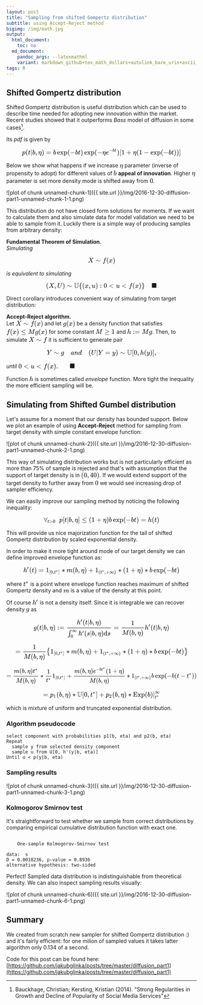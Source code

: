 ```yaml
---
layout: post
title: "Sampling from shifted Gompertz distribution"
subtitle: using Accept-Reject method 
bigimg: /img/math.jpg
output:
  html_document:
    toc: no
  md_document:
    pandoc_args: --latexmathml
    variant: markdown_github+tex_math_dollars+autolink_bare_uris+ascii_identifiers
tags: R
---
```

 

<head><style id="MathJax_SVG_styles">.MathJax_SVG_Display {text-align: center; margin: 1em 0em; position: relative; display: block!important; text-indent: 0; max-width: none; max-height: none; min-width: 0; min-height: 0; width: 100%}
.MathJax_SVG .MJX-monospace {font-family: monospace}
.MathJax_SVG .MJX-sans-serif {font-family: sans-serif}
.MathJax_SVG {display: inline; font-style: normal; font-weight: normal; line-height: normal; font-size: 100%; font-size-adjust: none; text-indent: 0; text-align: left; text-transform: none; letter-spacing: normal; word-spacing: normal; word-wrap: normal; white-space: nowrap; float: none; direction: ltr; max-width: none; max-height: none; min-width: 0; min-height: 0; border: 0; padding: 0; margin: 0}
.MathJax_SVG * {transition: none; -webkit-transition: none; -moz-transition: none; -ms-transition: none; -o-transition: none}
.mjx-svg-href {fill: blue; stroke: blue}
.MathJax_SVG_LineBox {display: table!important}
.MathJax_SVG_LineBox span {display: table-cell!important; width: 10000em!important; min-width: 0; max-width: none; padding: 0; border: 0; margin: 0}
</style></head><svg style="display: none;"><defs id="MathJax_SVG_glyphs"><path stroke-width="1" id="MJMATHI-70" d="M23 287Q24 290 25 295T30 317T40 348T55 381T75 411T101 433T134 442Q209 442 230 378L240 387Q302 442 358 442Q423 442 460 395T497 281Q497 173 421 82T249 -10Q227 -10 210 -4Q199 1 187 11T168 28L161 36Q160 35 139 -51T118 -138Q118 -144 126 -145T163 -148H188Q194 -155 194 -157T191 -175Q188 -187 185 -190T172 -194Q170 -194 161 -194T127 -193T65 -192Q-5 -192 -24 -194H-32Q-39 -187 -39 -183Q-37 -156 -26 -148H-6Q28 -147 33 -136Q36 -130 94 103T155 350Q156 355 156 364Q156 405 131 405Q109 405 94 377T71 316T59 280Q57 278 43 278H29Q23 284 23 287ZM178 102Q200 26 252 26Q282 26 310 49T356 107Q374 141 392 215T411 325V331Q411 405 350 405Q339 405 328 402T306 393T286 380T269 365T254 350T243 336T235 326L232 322Q232 321 229 308T218 264T204 212Q178 106 178 102Z"></path><path stroke-width="1" id="MJMAIN-28" d="M94 250Q94 319 104 381T127 488T164 576T202 643T244 695T277 729T302 750H315H319Q333 750 333 741Q333 738 316 720T275 667T226 581T184 443T167 250T184 58T225 -81T274 -167T316 -220T333 -241Q333 -250 318 -250H315H302L274 -226Q180 -141 137 -14T94 250Z"></path><path stroke-width="1" id="MJMATHI-74" d="M26 385Q19 392 19 395Q19 399 22 411T27 425Q29 430 36 430T87 431H140L159 511Q162 522 166 540T173 566T179 586T187 603T197 615T211 624T229 626Q247 625 254 615T261 596Q261 589 252 549T232 470L222 433Q222 431 272 431H323Q330 424 330 420Q330 398 317 385H210L174 240Q135 80 135 68Q135 26 162 26Q197 26 230 60T283 144Q285 150 288 151T303 153H307Q322 153 322 145Q322 142 319 133Q314 117 301 95T267 48T216 6T155 -11Q125 -11 98 4T59 56Q57 64 57 83V101L92 241Q127 382 128 383Q128 385 77 385H26Z"></path><path stroke-width="1" id="MJMAIN-7C" d="M139 -249H137Q125 -249 119 -235V251L120 737Q130 750 139 750Q152 750 159 735V-235Q151 -249 141 -249H139Z"></path><path stroke-width="1" id="MJMATHI-62" d="M73 647Q73 657 77 670T89 683Q90 683 161 688T234 694Q246 694 246 685T212 542Q204 508 195 472T180 418L176 399Q176 396 182 402Q231 442 283 442Q345 442 383 396T422 280Q422 169 343 79T173 -11Q123 -11 82 27T40 150V159Q40 180 48 217T97 414Q147 611 147 623T109 637Q104 637 101 637H96Q86 637 83 637T76 640T73 647ZM336 325V331Q336 405 275 405Q258 405 240 397T207 376T181 352T163 330L157 322L136 236Q114 150 114 114Q114 66 138 42Q154 26 178 26Q211 26 245 58Q270 81 285 114T318 219Q336 291 336 325Z"></path><path stroke-width="1" id="MJMAIN-2C" d="M78 35T78 60T94 103T137 121Q165 121 187 96T210 8Q210 -27 201 -60T180 -117T154 -158T130 -185T117 -194Q113 -194 104 -185T95 -172Q95 -168 106 -156T131 -126T157 -76T173 -3V9L172 8Q170 7 167 6T161 3T152 1T140 0Q113 0 96 17Z"></path><path stroke-width="1" id="MJMATHI-3B7" d="M21 287Q22 290 23 295T28 317T38 348T53 381T73 411T99 433T132 442Q156 442 175 435T205 417T221 395T229 376L231 369Q231 367 232 367L243 378Q304 442 382 442Q436 442 469 415T503 336V326Q503 302 439 53Q381 -182 377 -189Q364 -216 332 -216Q319 -216 310 -208T299 -186Q299 -177 358 57L420 307Q423 322 423 345Q423 404 379 404H374Q288 404 229 303L222 291L189 157Q156 26 151 16Q138 -11 108 -11Q95 -11 87 -5T76 7T74 17Q74 30 114 189T154 366Q154 405 128 405Q107 405 92 377T68 316T57 280Q55 278 41 278H27Q21 284 21 287Z"></path><path stroke-width="1" id="MJMAIN-29" d="M60 749L64 750Q69 750 74 750H86L114 726Q208 641 251 514T294 250Q294 182 284 119T261 12T224 -76T186 -143T145 -194T113 -227T90 -246Q87 -249 86 -250H74Q66 -250 63 -250T58 -247T55 -238Q56 -237 66 -225Q221 -64 221 250T66 725Q56 737 55 738Q55 746 60 749Z"></path><path stroke-width="1" id="MJMAIN-3D" d="M56 347Q56 360 70 367H707Q722 359 722 347Q722 336 708 328L390 327H72Q56 332 56 347ZM56 153Q56 168 72 173H708Q722 163 722 153Q722 140 707 133H70Q56 140 56 153Z"></path><path stroke-width="1" id="MJMAIN-65" d="M28 218Q28 273 48 318T98 391T163 433T229 448Q282 448 320 430T378 380T406 316T415 245Q415 238 408 231H126V216Q126 68 226 36Q246 30 270 30Q312 30 342 62Q359 79 369 104L379 128Q382 131 395 131H398Q415 131 415 121Q415 117 412 108Q393 53 349 21T250 -11Q155 -11 92 58T28 218ZM333 275Q322 403 238 411H236Q228 411 220 410T195 402T166 381T143 340T127 274V267H333V275Z"></path><path stroke-width="1" id="MJMAIN-78" d="M201 0Q189 3 102 3Q26 3 17 0H11V46H25Q48 47 67 52T96 61T121 78T139 96T160 122T180 150L226 210L168 288Q159 301 149 315T133 336T122 351T113 363T107 370T100 376T94 379T88 381T80 383Q74 383 44 385H16V431H23Q59 429 126 429Q219 429 229 431H237V385Q201 381 201 369Q201 367 211 353T239 315T268 274L272 270L297 304Q329 345 329 358Q329 364 327 369T322 376T317 380T310 384L307 385H302V431H309Q324 428 408 428Q487 428 493 431H499V385H492Q443 385 411 368Q394 360 377 341T312 257L296 236L358 151Q424 61 429 57T446 50Q464 46 499 46H516V0H510H502Q494 1 482 1T457 2T432 2T414 3Q403 3 377 3T327 1L304 0H295V46H298Q309 46 320 51T331 63Q331 65 291 120L250 175Q249 174 219 133T185 88Q181 83 181 74Q181 63 188 55T206 46Q208 46 208 23V0H201Z"></path><path stroke-width="1" id="MJMAIN-70" d="M36 -148H50Q89 -148 97 -134V-126Q97 -119 97 -107T97 -77T98 -38T98 6T98 55T98 106Q98 140 98 177T98 243T98 296T97 335T97 351Q94 370 83 376T38 385H20V408Q20 431 22 431L32 432Q42 433 61 434T98 436Q115 437 135 438T165 441T176 442H179V416L180 390L188 397Q247 441 326 441Q407 441 464 377T522 216Q522 115 457 52T310 -11Q242 -11 190 33L182 40V-45V-101Q182 -128 184 -134T195 -145Q216 -148 244 -148H260V-194H252L228 -193Q205 -192 178 -192T140 -191Q37 -191 28 -194H20V-148H36ZM424 218Q424 292 390 347T305 402Q234 402 182 337V98Q222 26 294 26Q345 26 384 80T424 218Z"></path><path stroke-width="1" id="MJMAIN-2212" d="M84 237T84 250T98 270H679Q694 262 694 250T679 230H98Q84 237 84 250Z"></path><path stroke-width="1" id="MJMATHI-65" d="M39 168Q39 225 58 272T107 350T174 402T244 433T307 442H310Q355 442 388 420T421 355Q421 265 310 237Q261 224 176 223Q139 223 138 221Q138 219 132 186T125 128Q125 81 146 54T209 26T302 45T394 111Q403 121 406 121Q410 121 419 112T429 98T420 82T390 55T344 24T281 -1T205 -11Q126 -11 83 42T39 168ZM373 353Q367 405 305 405Q272 405 244 391T199 357T170 316T154 280T149 261Q149 260 169 260Q282 260 327 284T373 353Z"></path><path stroke-width="1" id="MJMAIN-5B" d="M118 -250V750H255V710H158V-210H255V-250H118Z"></path><path stroke-width="1" id="MJMAIN-31" d="M213 578L200 573Q186 568 160 563T102 556H83V602H102Q149 604 189 617T245 641T273 663Q275 666 285 666Q294 666 302 660V361L303 61Q310 54 315 52T339 48T401 46H427V0H416Q395 3 257 3Q121 3 100 0H88V46H114Q136 46 152 46T177 47T193 50T201 52T207 57T213 61V578Z"></path><path stroke-width="1" id="MJMAIN-2B" d="M56 237T56 250T70 270H369V420L370 570Q380 583 389 583Q402 583 409 568V270H707Q722 262 722 250T707 230H409V-68Q401 -82 391 -82H389H387Q375 -82 369 -68V230H70Q56 237 56 250Z"></path><path stroke-width="1" id="MJMAIN-5D" d="M22 710V750H159V-250H22V-210H119V710H22Z"></path><path stroke-width="1" id="MJMAIN-30" d="M96 585Q152 666 249 666Q297 666 345 640T423 548Q460 465 460 320Q460 165 417 83Q397 41 362 16T301 -15T250 -22Q224 -22 198 -16T137 16T82 83Q39 165 39 320Q39 494 96 585ZM321 597Q291 629 250 629Q208 629 178 597Q153 571 145 525T137 333Q137 175 145 125T181 46Q209 16 250 16Q290 16 318 46Q347 76 354 130T362 333Q362 478 354 524T321 597Z"></path><path stroke-width="1" id="MJMATHI-58" d="M42 0H40Q26 0 26 11Q26 15 29 27Q33 41 36 43T55 46Q141 49 190 98Q200 108 306 224T411 342Q302 620 297 625Q288 636 234 637H206Q200 643 200 645T202 664Q206 677 212 683H226Q260 681 347 681Q380 681 408 681T453 682T473 682Q490 682 490 671Q490 670 488 658Q484 643 481 640T465 637Q434 634 411 620L488 426L541 485Q646 598 646 610Q646 628 622 635Q617 635 609 637Q594 637 594 648Q594 650 596 664Q600 677 606 683H618Q619 683 643 683T697 681T738 680Q828 680 837 683H845Q852 676 852 672Q850 647 840 637H824Q790 636 763 628T722 611T698 593L687 584Q687 585 592 480L505 384Q505 383 536 304T601 142T638 56Q648 47 699 46Q734 46 734 37Q734 35 732 23Q728 7 725 4T711 1Q708 1 678 1T589 2Q528 2 496 2T461 1Q444 1 444 10Q444 11 446 25Q448 35 450 39T455 44T464 46T480 47T506 54Q523 62 523 64Q522 64 476 181L429 299Q241 95 236 84Q232 76 232 72Q232 53 261 47Q262 47 267 47T273 46Q276 46 277 46T280 45T283 42T284 35Q284 26 282 19Q279 6 276 4T261 1Q258 1 243 1T201 2T142 2Q64 2 42 0Z"></path><path stroke-width="1" id="MJMAIN-223C" d="M55 166Q55 241 101 304T222 367Q260 367 296 349T362 304T421 252T484 208T554 189Q616 189 655 236T694 338Q694 350 698 358T708 367Q722 367 722 334Q722 260 677 197T562 134H554Q517 134 481 152T414 196T355 248T292 293T223 311Q179 311 145 286Q109 257 96 218T80 156T69 133Q55 133 55 166Z"></path><path stroke-width="1" id="MJMATHI-66" d="M118 -162Q120 -162 124 -164T135 -167T147 -168Q160 -168 171 -155T187 -126Q197 -99 221 27T267 267T289 382V385H242Q195 385 192 387Q188 390 188 397L195 425Q197 430 203 430T250 431Q298 431 298 432Q298 434 307 482T319 540Q356 705 465 705Q502 703 526 683T550 630Q550 594 529 578T487 561Q443 561 443 603Q443 622 454 636T478 657L487 662Q471 668 457 668Q445 668 434 658T419 630Q412 601 403 552T387 469T380 433Q380 431 435 431Q480 431 487 430T498 424Q499 420 496 407T491 391Q489 386 482 386T428 385H372L349 263Q301 15 282 -47Q255 -132 212 -173Q175 -205 139 -205Q107 -205 81 -186T55 -132Q55 -95 76 -78T118 -61Q162 -61 162 -103Q162 -122 151 -136T127 -157L118 -162Z"></path><path stroke-width="1" id="MJMATHI-78" d="M52 289Q59 331 106 386T222 442Q257 442 286 424T329 379Q371 442 430 442Q467 442 494 420T522 361Q522 332 508 314T481 292T458 288Q439 288 427 299T415 328Q415 374 465 391Q454 404 425 404Q412 404 406 402Q368 386 350 336Q290 115 290 78Q290 50 306 38T341 26Q378 26 414 59T463 140Q466 150 469 151T485 153H489Q504 153 504 145Q504 144 502 134Q486 77 440 33T333 -11Q263 -11 227 52Q186 -10 133 -10H127Q78 -10 57 16T35 71Q35 103 54 123T99 143Q142 143 142 101Q142 81 130 66T107 46T94 41L91 40Q91 39 97 36T113 29T132 26Q168 26 194 71Q203 87 217 139T245 247T261 313Q266 340 266 352Q266 380 251 392T217 404Q177 404 142 372T93 290Q91 281 88 280T72 278H58Q52 284 52 289Z"></path><path stroke-width="1" id="MJMATHI-55" d="M107 637Q73 637 71 641Q70 643 70 649Q70 673 81 682Q83 683 98 683Q139 681 234 681Q268 681 297 681T342 682T362 682Q378 682 378 672Q378 670 376 658Q371 641 366 638H364Q362 638 359 638T352 638T343 637T334 637Q295 636 284 634T266 623Q265 621 238 518T184 302T154 169Q152 155 152 140Q152 86 183 55T269 24Q336 24 403 69T501 205L552 406Q599 598 599 606Q599 633 535 637Q511 637 511 648Q511 650 513 660Q517 676 519 679T529 683Q532 683 561 682T645 680Q696 680 723 681T752 682Q767 682 767 672Q767 650 759 642Q756 637 737 637Q666 633 648 597Q646 592 598 404Q557 235 548 205Q515 105 433 42T263 -22Q171 -22 116 34T60 167V183Q60 201 115 421Q164 622 164 628Q164 635 107 637Z"></path><path stroke-width="1" id="MJAMS-55" d="M16 666Q16 677 28 683H341L348 679Q359 665 348 654Q342 648 315 648Q270 644 266 632Q262 627 262 598T261 399Q261 372 261 325T260 260Q260 149 274 99T339 30Q355 25 393 25Q430 25 457 33T494 49T519 72Q562 115 575 205Q576 219 576 379Q576 538 575 550Q568 597 550 622T506 648Q498 648 493 654T487 667T499 683H697Q709 675 709 667T704 654T690 648Q653 648 633 597Q624 573 622 546T619 377Q617 193 613 174Q596 95 544 41Q477 -19 355 -19H344Q275 -16 226 5T153 57T120 110T106 154Q101 172 99 399Q99 618 95 632Q88 644 53 648Q16 648 16 666ZM228 639L233 648H128Q128 647 133 632Q135 621 135 412Q135 197 137 185Q148 115 181 79Q209 51 235 41Q242 36 258 31T277 25Q276 27 268 38T254 59T241 92T228 145Q226 161 226 399Q226 632 228 639ZM604 621Q606 626 619 648H577L586 634Q587 632 591 625T595 614L597 608L604 621Z"></path><path stroke-width="1" id="MJMAIN-7B" d="M434 -231Q434 -244 428 -250H410Q281 -250 230 -184Q225 -177 222 -172T217 -161T213 -148T211 -133T210 -111T209 -84T209 -47T209 0Q209 21 209 53Q208 142 204 153Q203 154 203 155Q189 191 153 211T82 231Q71 231 68 234T65 250T68 266T82 269Q116 269 152 289T203 345Q208 356 208 377T209 529V579Q209 634 215 656T244 698Q270 724 324 740Q361 748 377 749Q379 749 390 749T408 750H428Q434 744 434 732Q434 719 431 716Q429 713 415 713Q362 710 332 689T296 647Q291 634 291 499V417Q291 370 288 353T271 314Q240 271 184 255L170 250L184 245Q202 239 220 230T262 196T290 137Q291 131 291 1Q291 -134 296 -147Q306 -174 339 -192T415 -213Q429 -213 431 -216Q434 -219 434 -231Z"></path><path stroke-width="1" id="MJMATHI-75" d="M21 287Q21 295 30 318T55 370T99 420T158 442Q204 442 227 417T250 358Q250 340 216 246T182 105Q182 62 196 45T238 27T291 44T328 78L339 95Q341 99 377 247Q407 367 413 387T427 416Q444 431 463 431Q480 431 488 421T496 402L420 84Q419 79 419 68Q419 43 426 35T447 26Q469 29 482 57T512 145Q514 153 532 153Q551 153 551 144Q550 139 549 130T540 98T523 55T498 17T462 -8Q454 -10 438 -10Q372 -10 347 46Q345 45 336 36T318 21T296 6T267 -6T233 -11Q189 -11 155 7Q103 38 103 113Q103 170 138 262T173 379Q173 380 173 381Q173 390 173 393T169 400T158 404H154Q131 404 112 385T82 344T65 302T57 280Q55 278 41 278H27Q21 284 21 287Z"></path><path stroke-width="1" id="MJMAIN-3A" d="M78 370Q78 394 95 412T138 430Q162 430 180 414T199 371Q199 346 182 328T139 310T96 327T78 370ZM78 60Q78 84 95 102T138 120Q162 120 180 104T199 61Q199 36 182 18T139 0T96 17T78 60Z"></path><path stroke-width="1" id="MJMAIN-3C" d="M694 -11T694 -19T688 -33T678 -40Q671 -40 524 29T234 166L90 235Q83 240 83 250Q83 261 91 266Q664 540 678 540Q681 540 687 534T694 519T687 505Q686 504 417 376L151 250L417 124Q686 -4 687 -5Q694 -11 694 -19Z"></path><path stroke-width="1" id="MJMAIN-7D" d="M65 731Q65 745 68 747T88 750Q171 750 216 725T279 670Q288 649 289 635T291 501Q292 362 293 357Q306 312 345 291T417 269Q428 269 431 266T434 250T431 234T417 231Q380 231 345 210T298 157Q293 143 292 121T291 -28V-79Q291 -134 285 -156T256 -198Q202 -250 89 -250Q71 -250 68 -247T65 -230Q65 -224 65 -223T66 -218T69 -214T77 -213Q91 -213 108 -210T146 -200T183 -177T207 -139Q208 -134 209 3L210 139Q223 196 280 230Q315 247 330 250Q305 257 280 270Q225 304 212 352L210 362L209 498Q208 635 207 640Q195 680 154 696T77 713Q68 713 67 716T65 731Z"></path><path stroke-width="1" id="MJAMS-25A0" d="M71 0Q59 4 55 16V346L56 676Q64 686 70 689H709Q719 681 722 674V15Q719 10 709 1L390 0H71Z"></path><path stroke-width="1" id="MJMATHI-67" d="M311 43Q296 30 267 15T206 0Q143 0 105 45T66 160Q66 265 143 353T314 442Q361 442 401 394L404 398Q406 401 409 404T418 412T431 419T447 422Q461 422 470 413T480 394Q480 379 423 152T363 -80Q345 -134 286 -169T151 -205Q10 -205 10 -137Q10 -111 28 -91T74 -71Q89 -71 102 -80T116 -111Q116 -121 114 -130T107 -144T99 -154T92 -162L90 -164H91Q101 -167 151 -167Q189 -167 211 -155Q234 -144 254 -122T282 -75Q288 -56 298 -13Q311 35 311 43ZM384 328L380 339Q377 350 375 354T369 368T359 382T346 393T328 402T306 405Q262 405 221 352Q191 313 171 233T151 117Q151 38 213 38Q269 38 323 108L331 118L384 328Z"></path><path stroke-width="1" id="MJMAIN-2264" d="M674 636Q682 636 688 630T694 615T687 601Q686 600 417 472L151 346L399 228Q687 92 691 87Q694 81 694 76Q694 58 676 56H670L382 192Q92 329 90 331Q83 336 83 348Q84 359 96 365Q104 369 382 500T665 634Q669 636 674 636ZM84 -118Q84 -108 99 -98H678Q694 -104 694 -118Q694 -130 679 -138H98Q84 -131 84 -118Z"></path><path stroke-width="1" id="MJMATHI-4D" d="M289 629Q289 635 232 637Q208 637 201 638T194 648Q194 649 196 659Q197 662 198 666T199 671T201 676T203 679T207 681T212 683T220 683T232 684Q238 684 262 684T307 683Q386 683 398 683T414 678Q415 674 451 396L487 117L510 154Q534 190 574 254T662 394Q837 673 839 675Q840 676 842 678T846 681L852 683H948Q965 683 988 683T1017 684Q1051 684 1051 673Q1051 668 1048 656T1045 643Q1041 637 1008 637Q968 636 957 634T939 623Q936 618 867 340T797 59Q797 55 798 54T805 50T822 48T855 46H886Q892 37 892 35Q892 19 885 5Q880 0 869 0Q864 0 828 1T736 2Q675 2 644 2T609 1Q592 1 592 11Q592 13 594 25Q598 41 602 43T625 46Q652 46 685 49Q699 52 704 61Q706 65 742 207T813 490T848 631L654 322Q458 10 453 5Q451 4 449 3Q444 0 433 0Q418 0 415 7Q413 11 374 317L335 624L267 354Q200 88 200 79Q206 46 272 46H282Q288 41 289 37T286 19Q282 3 278 1Q274 0 267 0Q265 0 255 0T221 1T157 2Q127 2 95 1T58 0Q43 0 39 2T35 11Q35 13 38 25T43 40Q45 46 65 46Q135 46 154 86Q158 92 223 354T289 629Z"></path><path stroke-width="1" id="MJMAIN-2265" d="M83 616Q83 624 89 630T99 636Q107 636 253 568T543 431T687 361Q694 356 694 346T687 331Q685 329 395 192L107 56H101Q83 58 83 76Q83 77 83 79Q82 86 98 95Q117 105 248 167Q326 204 378 228L626 346L360 472Q291 505 200 548Q112 589 98 597T83 616ZM84 -118Q84 -108 99 -98H678Q694 -104 694 -118Q694 -130 679 -138H98Q84 -131 84 -118Z"></path><path stroke-width="1" id="MJMATHI-68" d="M137 683Q138 683 209 688T282 694Q294 694 294 685Q294 674 258 534Q220 386 220 383Q220 381 227 388Q288 442 357 442Q411 442 444 415T478 336Q478 285 440 178T402 50Q403 36 407 31T422 26Q450 26 474 56T513 138Q516 149 519 151T535 153Q555 153 555 145Q555 144 551 130Q535 71 500 33Q466 -10 419 -10H414Q367 -10 346 17T325 74Q325 90 361 192T398 345Q398 404 354 404H349Q266 404 205 306L198 293L164 158Q132 28 127 16Q114 -11 83 -11Q69 -11 59 -2T48 16Q48 30 121 320L195 616Q195 629 188 632T149 637H128Q122 643 122 645T124 664Q129 683 137 683Z"></path><path stroke-width="1" id="MJMATHI-59" d="M66 637Q54 637 49 637T39 638T32 641T30 647T33 664T42 682Q44 683 56 683Q104 680 165 680Q288 680 306 683H316Q322 677 322 674T320 656Q316 643 310 637H298Q242 637 242 624Q242 619 292 477T343 333L346 336Q350 340 358 349T379 373T411 410T454 461Q546 568 561 587T577 618Q577 634 545 637Q528 637 528 647Q528 649 530 661Q533 676 535 679T549 683Q551 683 578 682T657 680Q684 680 713 681T746 682Q763 682 763 673Q763 669 760 657T755 643Q753 637 734 637Q662 632 617 587Q608 578 477 424L348 273L322 169Q295 62 295 57Q295 46 363 46Q379 46 384 45T390 35Q390 33 388 23Q384 6 382 4T366 1Q361 1 324 1T232 2Q170 2 138 2T102 1Q84 1 84 9Q84 14 87 24Q88 27 89 30T90 35T91 39T93 42T96 44T101 45T107 45T116 46T129 46Q168 47 180 50T198 63Q201 68 227 171L252 274L129 623Q128 624 127 625T125 627T122 629T118 631T113 633T105 634T96 635T83 636T66 637Z"></path><path stroke-width="1" id="MJMATHI-61" d="M33 157Q33 258 109 349T280 441Q331 441 370 392Q386 422 416 422Q429 422 439 414T449 394Q449 381 412 234T374 68Q374 43 381 35T402 26Q411 27 422 35Q443 55 463 131Q469 151 473 152Q475 153 483 153H487Q506 153 506 144Q506 138 501 117T481 63T449 13Q436 0 417 -8Q409 -10 393 -10Q359 -10 336 5T306 36L300 51Q299 52 296 50Q294 48 292 46Q233 -10 172 -10Q117 -10 75 30T33 157ZM351 328Q351 334 346 350T323 385T277 405Q242 405 210 374T160 293Q131 214 119 129Q119 126 119 118T118 106Q118 61 136 44T179 26Q217 26 254 59T298 110Q300 114 325 217T351 328Z"></path><path stroke-width="1" id="MJMATHI-6E" d="M21 287Q22 293 24 303T36 341T56 388T89 425T135 442Q171 442 195 424T225 390T231 369Q231 367 232 367L243 378Q304 442 382 442Q436 442 469 415T503 336T465 179T427 52Q427 26 444 26Q450 26 453 27Q482 32 505 65T540 145Q542 153 560 153Q580 153 580 145Q580 144 576 130Q568 101 554 73T508 17T439 -10Q392 -10 371 17T350 73Q350 92 386 193T423 345Q423 404 379 404H374Q288 404 229 303L222 291L189 157Q156 26 151 16Q138 -11 108 -11Q95 -11 87 -5T76 7T74 17Q74 30 112 180T152 343Q153 348 153 366Q153 405 129 405Q91 405 66 305Q60 285 60 284Q58 278 41 278H27Q21 284 21 287Z"></path><path stroke-width="1" id="MJMATHI-64" d="M366 683Q367 683 438 688T511 694Q523 694 523 686Q523 679 450 384T375 83T374 68Q374 26 402 26Q411 27 422 35Q443 55 463 131Q469 151 473 152Q475 153 483 153H487H491Q506 153 506 145Q506 140 503 129Q490 79 473 48T445 8T417 -8Q409 -10 393 -10Q359 -10 336 5T306 36L300 51Q299 52 296 50Q294 48 292 46Q233 -10 172 -10Q117 -10 75 30T33 157Q33 205 53 255T101 341Q148 398 195 420T280 442Q336 442 364 400Q369 394 369 396Q370 400 396 505T424 616Q424 629 417 632T378 637H357Q351 643 351 645T353 664Q358 683 366 683ZM352 326Q329 405 277 405Q242 405 210 374T160 293Q131 214 119 129Q119 126 119 118T118 106Q118 61 136 44T179 26Q233 26 290 98L298 109L352 326Z"></path><path stroke-width="1" id="MJMATHI-79" d="M21 287Q21 301 36 335T84 406T158 442Q199 442 224 419T250 355Q248 336 247 334Q247 331 231 288T198 191T182 105Q182 62 196 45T238 27Q261 27 281 38T312 61T339 94Q339 95 344 114T358 173T377 247Q415 397 419 404Q432 431 462 431Q475 431 483 424T494 412T496 403Q496 390 447 193T391 -23Q363 -106 294 -155T156 -205Q111 -205 77 -183T43 -117Q43 -95 50 -80T69 -58T89 -48T106 -45Q150 -45 150 -87Q150 -107 138 -122T115 -142T102 -147L99 -148Q101 -153 118 -160T152 -167H160Q177 -167 186 -165Q219 -156 247 -127T290 -65T313 -9T321 21L315 17Q309 13 296 6T270 -6Q250 -11 231 -11Q185 -11 150 11T104 82Q103 89 103 113Q103 170 138 262T173 379Q173 380 173 381Q173 390 173 393T169 400T158 404H154Q131 404 112 385T82 344T65 302T57 280Q55 278 41 278H27Q21 284 21 287Z"></path><path stroke-width="1" id="MJMAIN-2E" d="M78 60Q78 84 95 102T138 120Q162 120 180 104T199 61Q199 36 182 18T139 0T96 17T78 60Z"></path><path stroke-width="1" id="MJMAIN-34" d="M462 0Q444 3 333 3Q217 3 199 0H190V46H221Q241 46 248 46T265 48T279 53T286 61Q287 63 287 115V165H28V211L179 442Q332 674 334 675Q336 677 355 677H373L379 671V211H471V165H379V114Q379 73 379 66T385 54Q393 47 442 46H471V0H462ZM293 211V545L74 212L183 211H293Z"></path><path stroke-width="1" id="MJMAIN-2200" d="M0 673Q0 684 7 689T20 694Q32 694 38 680T82 567L126 451H430L473 566Q483 593 494 622T512 668T519 685Q524 694 538 694Q556 692 556 674Q556 670 426 329T293 -15Q288 -22 278 -22T263 -15Q260 -11 131 328T0 673ZM414 410Q414 411 278 411T142 410L278 55L414 410Z"></path><path stroke-width="1" id="MJMAIN-3E" d="M84 520Q84 528 88 533T96 539L99 540Q106 540 253 471T544 334L687 265Q694 260 694 250T687 235Q685 233 395 96L107 -40H101Q83 -38 83 -20Q83 -19 83 -17Q82 -10 98 -1Q117 9 248 71Q326 108 378 132L626 250L378 368Q90 504 86 509Q84 513 84 520Z"></path><path stroke-width="1" id="MJMAIN-2032" d="M79 43Q73 43 52 49T30 61Q30 68 85 293T146 528Q161 560 198 560Q218 560 240 545T262 501Q262 496 260 486Q259 479 173 263T84 45T79 43Z"></path><path stroke-width="1" id="MJMAIN-2217" d="M229 286Q216 420 216 436Q216 454 240 464Q241 464 245 464T251 465Q263 464 273 456T283 436Q283 419 277 356T270 286L328 328Q384 369 389 372T399 375Q412 375 423 365T435 338Q435 325 425 315Q420 312 357 282T289 250L355 219L425 184Q434 175 434 161Q434 146 425 136T401 125Q393 125 383 131T328 171L270 213Q283 79 283 63Q283 53 276 44T250 35Q231 35 224 44T216 63Q216 80 222 143T229 213L171 171Q115 130 110 127Q106 124 100 124Q87 124 76 134T64 161Q64 166 64 169T67 175T72 181T81 188T94 195T113 204T138 215T170 230T210 250L74 315Q65 324 65 338Q65 353 74 363T98 374Q106 374 116 368T171 328L229 286Z"></path><path stroke-width="1" id="MJMATHI-6D" d="M21 287Q22 293 24 303T36 341T56 388T88 425T132 442T175 435T205 417T221 395T229 376L231 369Q231 367 232 367L243 378Q303 442 384 442Q401 442 415 440T441 433T460 423T475 411T485 398T493 385T497 373T500 364T502 357L510 367Q573 442 659 442Q713 442 746 415T780 336Q780 285 742 178T704 50Q705 36 709 31T724 26Q752 26 776 56T815 138Q818 149 821 151T837 153Q857 153 857 145Q857 144 853 130Q845 101 831 73T785 17T716 -10Q669 -10 648 17T627 73Q627 92 663 193T700 345Q700 404 656 404H651Q565 404 506 303L499 291L466 157Q433 26 428 16Q415 -11 385 -11Q372 -11 364 -4T353 8T350 18Q350 29 384 161L420 307Q423 322 423 345Q423 404 379 404H374Q288 404 229 303L222 291L189 157Q156 26 151 16Q138 -11 108 -11Q95 -11 87 -5T76 7T74 17Q74 30 112 181Q151 335 151 342Q154 357 154 369Q154 405 129 405Q107 405 92 377T69 316T57 280Q55 278 41 278H27Q21 284 21 287Z"></path><path stroke-width="1" id="MJMAIN-221E" d="M55 217Q55 305 111 373T254 442Q342 442 419 381Q457 350 493 303L507 284L514 294Q618 442 747 442Q833 442 888 374T944 214Q944 128 889 59T743 -11Q657 -11 580 50Q542 81 506 128L492 147L485 137Q381 -11 252 -11Q166 -11 111 57T55 217ZM907 217Q907 285 869 341T761 397Q740 397 720 392T682 378T648 359T619 335T594 310T574 285T559 263T548 246L543 238L574 198Q605 158 622 138T664 94T714 61T765 51Q827 51 867 100T907 217ZM92 214Q92 145 131 89T239 33Q357 33 456 193L425 233Q364 312 334 337Q285 380 233 380Q171 380 132 331T92 214Z"></path><path stroke-width="1" id="MJSZ1-222B" d="M113 -244Q113 -246 119 -251T139 -263T167 -269Q186 -269 199 -260Q220 -247 232 -218T251 -133T262 -15T276 155T297 367Q300 390 305 438T314 512T325 580T340 647T361 703T390 751T428 784T479 804Q481 804 488 804T501 805Q552 802 581 769T610 695Q610 669 594 657T561 645Q542 645 527 658T512 694Q512 705 516 714T526 729T538 737T548 742L552 743Q552 745 545 751T525 762T498 768Q475 768 460 756T434 716T418 652T407 559T398 444T387 300T369 133Q349 -38 337 -102T303 -207Q256 -306 169 -306Q119 -306 87 -272T55 -196Q55 -170 71 -158T104 -146Q123 -146 138 -159T153 -195Q153 -206 149 -215T139 -230T127 -238T117 -242L113 -244Z"></path><path stroke-width="1" id="MJMATHI-73" d="M131 289Q131 321 147 354T203 415T300 442Q362 442 390 415T419 355Q419 323 402 308T364 292Q351 292 340 300T328 326Q328 342 337 354T354 372T367 378Q368 378 368 379Q368 382 361 388T336 399T297 405Q249 405 227 379T204 326Q204 301 223 291T278 274T330 259Q396 230 396 163Q396 135 385 107T352 51T289 7T195 -10Q118 -10 86 19T53 87Q53 126 74 143T118 160Q133 160 146 151T160 120Q160 94 142 76T111 58Q109 57 108 57T107 55Q108 52 115 47T146 34T201 27Q237 27 263 38T301 66T318 97T323 122Q323 150 302 164T254 181T195 196T148 231Q131 256 131 289Z"></path><path stroke-width="1" id="MJMAIN-64" d="M376 495Q376 511 376 535T377 568Q377 613 367 624T316 637H298V660Q298 683 300 683L310 684Q320 685 339 686T376 688Q393 689 413 690T443 693T454 694H457V390Q457 84 458 81Q461 61 472 55T517 46H535V0Q533 0 459 -5T380 -11H373V44L365 37Q307 -11 235 -11Q158 -11 96 50T34 215Q34 315 97 378T244 442Q319 442 376 393V495ZM373 342Q328 405 260 405Q211 405 173 369Q146 341 139 305T131 211Q131 155 138 120T173 59Q203 26 251 26Q322 26 373 103V342Z"></path><path stroke-width="1" id="MJSZ1-7B" d="M477 -343L471 -349H458Q432 -349 367 -325T273 -263Q258 -245 250 -212L249 -51Q249 -27 249 12Q248 118 244 128Q243 129 243 130Q220 189 121 228Q109 232 107 235T105 250Q105 256 105 257T105 261T107 265T111 268T118 272T128 276T142 283T162 291Q224 324 243 371Q243 372 244 373Q248 384 249 469Q249 475 249 489Q249 528 249 552L250 714Q253 728 256 736T271 761T299 789T347 816T422 843Q440 849 441 849H443Q445 849 447 849T452 850T457 850H471L477 844V830Q477 820 476 817T470 811T459 807T437 801T404 785Q353 760 338 724Q333 710 333 550Q333 526 333 492T334 447Q334 393 327 368T295 318Q257 280 181 255L169 251L184 245Q318 198 332 112Q333 106 333 -49Q333 -209 338 -223Q351 -255 391 -277T469 -309Q477 -311 477 -329V-343Z"></path><path stroke-width="1" id="MJSZ1-7D" d="M110 849L115 850Q120 850 125 850Q151 850 215 826T309 764Q324 747 332 714L333 552Q333 528 333 489Q334 383 338 373Q339 372 339 371Q353 336 391 310T469 271Q477 268 477 251Q477 241 476 237T472 232T456 225T428 214Q357 179 339 130Q339 129 338 128Q334 117 333 32Q333 26 333 12Q333 -27 333 -51L332 -212Q328 -228 323 -240T302 -271T255 -307T175 -338Q139 -349 125 -349T108 -346T105 -329Q105 -314 107 -312T130 -304Q233 -271 248 -209Q249 -203 249 -49V57Q249 106 253 125T273 167Q307 213 398 245L413 251L401 255Q265 300 250 389Q249 395 249 550Q249 710 244 724Q224 774 112 811Q105 813 105 830Q105 845 110 849Z"></path><path stroke-width="1" id="MJMAIN-32" d="M109 429Q82 429 66 447T50 491Q50 562 103 614T235 666Q326 666 387 610T449 465Q449 422 429 383T381 315T301 241Q265 210 201 149L142 93L218 92Q375 92 385 97Q392 99 409 186V189H449V186Q448 183 436 95T421 3V0H50V19V31Q50 38 56 46T86 81Q115 113 136 137Q145 147 170 174T204 211T233 244T261 278T284 308T305 340T320 369T333 401T340 431T343 464Q343 527 309 573T212 619Q179 619 154 602T119 569T109 550Q109 549 114 549Q132 549 151 535T170 489Q170 464 154 447T109 429Z"></path><path stroke-width="1" id="MJMAIN-45" d="M128 619Q121 626 117 628T101 631T58 634H25V680H597V676Q599 670 611 560T625 444V440H585V444Q584 447 582 465Q578 500 570 526T553 571T528 601T498 619T457 629T411 633T353 634Q266 634 251 633T233 622Q233 622 233 621Q232 619 232 497V376H286Q359 378 377 385Q413 401 416 469Q416 471 416 473V493H456V213H416V233Q415 268 408 288T383 317T349 328T297 330Q290 330 286 330H232V196V114Q232 57 237 52Q243 47 289 47H340H391Q428 47 452 50T505 62T552 92T584 146Q594 172 599 200T607 247T612 270V273H652V270Q651 267 632 137T610 3V0H25V46H58Q100 47 109 49T128 61V619Z"></path></defs></svg>

## Shifted Gompertz distribution

Shifted Gompertz distribution is useful distribution which can be used to describe time needed for adopting new innovation within the market. Recent studies showed that it outperforms *Bass* model of diffusion in some cases[^1]. 

Its *pdf* is given by 

<div class="MathJax_SVG_Display" style="text-align: center;"><span style="font-size: 100%; display: inline-block;" class="MathJax_SVG" id="MathJax-Element-1-Frame"><svg xmlns:xlink="http://www.w3.org/1999/xlink" width="55.15ex" height="3.176ex" style="vertical-align: -0.838ex;" viewBox="-38.5 -1006.6 23745.2 1367.4" role="img" focusable="false"><g stroke="currentColor" fill="currentColor" stroke-width="0" transform="matrix(1 0 0 -1 0 0)"><use x="0" y="0" xlink:href="#MJMATHI-70"></use><use x="503" y="0" xlink:href="#MJMAIN-28"></use><use x="893" y="0" xlink:href="#MJMATHI-74"></use><use x="1254" y="0" xlink:href="#MJMAIN-7C"></use><use x="1533" y="0" xlink:href="#MJMATHI-62"></use><use x="1962" y="0" xlink:href="#MJMAIN-2C"></use><use x="2407" y="0" xlink:href="#MJMATHI-3B7"></use><use x="2911" y="0" xlink:href="#MJMAIN-29"></use><use x="3578" y="0" xlink:href="#MJMAIN-3D"></use><use x="4634" y="0" xlink:href="#MJMATHI-62"></use><g transform="translate(5230,0)"><use xlink:href="#MJMAIN-65"></use><use x="444" y="0" xlink:href="#MJMAIN-78"></use><use x="973" y="0" xlink:href="#MJMAIN-70"></use></g><use x="6760" y="0" xlink:href="#MJMAIN-28"></use><use x="7149" y="0" xlink:href="#MJMAIN-2212"></use><use x="7928" y="0" xlink:href="#MJMATHI-62"></use><use x="8357" y="0" xlink:href="#MJMATHI-74"></use><use x="8719" y="0" xlink:href="#MJMAIN-29"></use><g transform="translate(9275,0)"><use xlink:href="#MJMAIN-65"></use><use x="444" y="0" xlink:href="#MJMAIN-78"></use><use x="973" y="0" xlink:href="#MJMAIN-70"></use></g><use x="10805" y="0" xlink:href="#MJMAIN-28"></use><use x="11194" y="0" xlink:href="#MJMAIN-2212"></use><use x="11973" y="0" xlink:href="#MJMATHI-3B7"></use><g transform="translate(12476,0)"><use x="0" y="0" xlink:href="#MJMATHI-65"></use><g transform="translate(466,412)"><use transform="scale(0.707)" x="0" y="0" xlink:href="#MJMAIN-2212"></use><use transform="scale(0.707)" x="778" y="0" xlink:href="#MJMATHI-62"></use><use transform="scale(0.707)" x="1208" y="0" xlink:href="#MJMATHI-74"></use></g></g><use x="14152" y="0" xlink:href="#MJMAIN-29"></use><use x="14542" y="0" xlink:href="#MJMAIN-5B"></use><use x="14820" y="0" xlink:href="#MJMAIN-31"></use><use x="15543" y="0" xlink:href="#MJMAIN-2B"></use><use x="16544" y="0" xlink:href="#MJMATHI-3B7"></use><use x="17047" y="0" xlink:href="#MJMAIN-28"></use><use x="17437" y="0" xlink:href="#MJMAIN-31"></use><use x="18160" y="0" xlink:href="#MJMAIN-2212"></use><g transform="translate(19160,0)"><use xlink:href="#MJMAIN-65"></use><use x="444" y="0" xlink:href="#MJMAIN-78"></use><use x="973" y="0" xlink:href="#MJMAIN-70"></use></g><use x="20690" y="0" xlink:href="#MJMAIN-28"></use><use x="21079" y="0" xlink:href="#MJMAIN-2212"></use><use x="21858" y="0" xlink:href="#MJMATHI-62"></use><use x="22287" y="0" xlink:href="#MJMATHI-74"></use><use x="22649" y="0" xlink:href="#MJMAIN-29"></use><use x="23038" y="0" xlink:href="#MJMAIN-29"></use><use x="23428" y="0" xlink:href="#MJMAIN-5D"></use></g></svg></span></div>

Below we show what happens if we increase <span style="font-size: 100%; display: inline-block;" class="MathJax_SVG" id="MathJax-Element-2-Frame"><svg xmlns:xlink="http://www.w3.org/1999/xlink" width="1.169ex" height="2.176ex" style="vertical-align: -0.838ex;" viewBox="0 -576.1 503.5 936.9" role="img" focusable="false"><g stroke="currentColor" fill="currentColor" stroke-width="0" transform="matrix(1 0 0 -1 0 0)"><use x="0" y="0" xlink:href="#MJMATHI-3B7"></use></g></svg></span> parameter (inverse of propensity to adopt) for different values of <span style="font-size: 100%; display: inline-block;" class="MathJax_SVG" id="MathJax-Element-3-Frame"><svg xmlns:xlink="http://www.w3.org/1999/xlink" width="0.998ex" height="2.176ex" style="vertical-align: -0.338ex;" viewBox="0 -791.3 429.5 936.9" role="img" focusable="false"><g stroke="currentColor" fill="currentColor" stroke-width="0" transform="matrix(1 0 0 -1 0 0)"><use x="0" y="0" xlink:href="#MJMATHI-62"></use></g></svg></span> **appeal of innovation**.
Higher <span style="font-size: 100%; display: inline-block;" class="MathJax_SVG" id="MathJax-Element-4-Frame"><svg xmlns:xlink="http://www.w3.org/1999/xlink" width="1.169ex" height="2.176ex" style="vertical-align: -0.838ex;" viewBox="0 -576.1 503.5 936.9" role="img" focusable="false"><g stroke="currentColor" fill="currentColor" stroke-width="0" transform="matrix(1 0 0 -1 0 0)"><use x="0" y="0" xlink:href="#MJMATHI-3B7"></use></g></svg></span> parameter is set more density mode is shifted away from <span style="font-size: 100%; display: inline-block;" class="MathJax_SVG" id="MathJax-Element-5-Frame"><svg xmlns:xlink="http://www.w3.org/1999/xlink" width="1.162ex" height="2.176ex" style="vertical-align: -0.338ex;" viewBox="0 -791.3 500.5 936.9" role="img" focusable="false"><g stroke="currentColor" fill="currentColor" stroke-width="0" transform="matrix(1 0 0 -1 0 0)"><use x="0" y="0" xlink:href="#MJMAIN-30"></use></g></svg></span>.

![plot of chunk unnamed-chunk-1]({{ site.url }}/img/2016-12-30-diffusion-part1-unnamed-chunk-1-1.png)

This distribution do not have closed form solutions for moments. If we want to calculate them and also simulate data for model validation we need to be able to sample from it.
Luckily there is a simple way of producing samples from arbitrary density:  

**Fundamental Theorem of Simulation**.  
*Simulating*

<div class="MathJax_SVG_Display" style="text-align: center;"><span style="font-size: 100%; display: inline-block;" class="MathJax_SVG" id="MathJax-Element-6-Frame"><svg xmlns:xlink="http://www.w3.org/1999/xlink" width="9.496ex" height="2.843ex" style="vertical-align: -0.838ex;" viewBox="0 -863.1 4088.6 1223.9" role="img" focusable="false"><g stroke="currentColor" fill="currentColor" stroke-width="0" transform="matrix(1 0 0 -1 0 0)"><use x="0" y="0" xlink:href="#MJMATHI-58"></use><use x="1130" y="0" xlink:href="#MJMAIN-223C"></use><use x="2186" y="0" xlink:href="#MJMATHI-66"></use><use x="2737" y="0" xlink:href="#MJMAIN-28"></use><use x="3126" y="0" xlink:href="#MJMATHI-78"></use><use x="3699" y="0" xlink:href="#MJMAIN-29"></use></g></svg></span></div>

*is equivalent to simulating*

<div class="MathJax_SVG_Display" style="text-align: center;"><span style="font-size: 100%; display: inline-block;" class="MathJax_SVG" id="MathJax-Element-7-Frame"><svg xmlns:xlink="http://www.w3.org/1999/xlink" width="38.384ex" height="2.843ex" style="vertical-align: -0.838ex;" viewBox="0 -863.1 16526.6 1223.9" role="img" focusable="false"><g stroke="currentColor" fill="currentColor" stroke-width="0" transform="matrix(1 0 0 -1 0 0)"><use x="0" y="0" xlink:href="#MJMAIN-28"></use><use x="389" y="0" xlink:href="#MJMATHI-58"></use><use x="1242" y="0" xlink:href="#MJMAIN-2C"></use><use x="1687" y="0" xlink:href="#MJMATHI-55"></use><use x="2454" y="0" xlink:href="#MJMAIN-29"></use><use x="3121" y="0" xlink:href="#MJMAIN-223C"></use><use x="4178" y="0" xlink:href="#MJAMS-55"></use><use x="4900" y="0" xlink:href="#MJMAIN-7B"></use><use x="5401" y="0" xlink:href="#MJMAIN-28"></use><use x="5790" y="0" xlink:href="#MJMATHI-78"></use><use x="6363" y="0" xlink:href="#MJMAIN-2C"></use><use x="6808" y="0" xlink:href="#MJMATHI-75"></use><use x="7380" y="0" xlink:href="#MJMAIN-29"></use><use x="8048" y="0" xlink:href="#MJMAIN-3A"></use><use x="8604" y="0" xlink:href="#MJMAIN-30"></use><use x="9382" y="0" xlink:href="#MJMAIN-3C"></use><use x="10439" y="0" xlink:href="#MJMATHI-75"></use><use x="11289" y="0" xlink:href="#MJMAIN-3C"></use><use x="12345" y="0" xlink:href="#MJMATHI-66"></use><use x="12896" y="0" xlink:href="#MJMAIN-28"></use><use x="13285" y="0" xlink:href="#MJMATHI-78"></use><use x="13858" y="0" xlink:href="#MJMAIN-29"></use><use x="14247" y="0" xlink:href="#MJMAIN-7D"></use><use x="15748" y="0" xlink:href="#MJAMS-25A0"></use></g></svg></span></div>

Direct corollary introduces convenient way of simulating from target distribution:

**Accept-Reject algorithm.**  
Let <span style="font-size: 100%; display: inline-block;" class="MathJax_SVG" id="MathJax-Element-8-Frame"><svg xmlns:xlink="http://www.w3.org/1999/xlink" width="9.496ex" height="2.843ex" style="vertical-align: -0.838ex;" viewBox="0 -863.1 4088.6 1223.9" role="img" focusable="false"><g stroke="currentColor" fill="currentColor" stroke-width="0" transform="matrix(1 0 0 -1 0 0)"><use x="0" y="0" xlink:href="#MJMATHI-58"></use><use x="1130" y="0" xlink:href="#MJMAIN-223C"></use><use x="2186" y="0" xlink:href="#MJMATHI-66"></use><use x="2737" y="0" xlink:href="#MJMAIN-28"></use><use x="3126" y="0" xlink:href="#MJMATHI-78"></use><use x="3699" y="0" xlink:href="#MJMAIN-29"></use></g></svg></span> and let <span style="font-size: 100%; display: inline-block;" class="MathJax_SVG" id="MathJax-Element-9-Frame"><svg xmlns:xlink="http://www.w3.org/1999/xlink" width="4.255ex" height="2.843ex" style="vertical-align: -0.838ex;" viewBox="0 -863.1 1832 1223.9" role="img" focusable="false"><g stroke="currentColor" fill="currentColor" stroke-width="0" transform="matrix(1 0 0 -1 0 0)"><use x="0" y="0" xlink:href="#MJMATHI-67"></use><use x="480" y="0" xlink:href="#MJMAIN-28"></use><use x="870" y="0" xlink:href="#MJMATHI-78"></use><use x="1442" y="0" xlink:href="#MJMAIN-29"></use></g></svg></span> be a density function that satisfies <span style="font-size: 100%; display: inline-block;" class="MathJax_SVG" id="MathJax-Element-10-Frame"><svg xmlns:xlink="http://www.w3.org/1999/xlink" width="14.213ex" height="2.843ex" style="vertical-align: -0.838ex;" viewBox="0 -863.1 6119.6 1223.9" role="img" focusable="false"><g stroke="currentColor" fill="currentColor" stroke-width="0" transform="matrix(1 0 0 -1 0 0)"><use x="0" y="0" xlink:href="#MJMATHI-66"></use><use x="550" y="0" xlink:href="#MJMAIN-28"></use><use x="940" y="0" xlink:href="#MJMATHI-78"></use><use x="1512" y="0" xlink:href="#MJMAIN-29"></use><use x="2179" y="0" xlink:href="#MJMAIN-2264"></use><use x="3236" y="0" xlink:href="#MJMATHI-4D"></use><use x="4287" y="0" xlink:href="#MJMATHI-67"></use><use x="4768" y="0" xlink:href="#MJMAIN-28"></use><use x="5157" y="0" xlink:href="#MJMATHI-78"></use><use x="5730" y="0" xlink:href="#MJMAIN-29"></use></g></svg></span> for some constant <span style="font-size: 100%; display: inline-block;" class="MathJax_SVG" id="MathJax-Element-11-Frame"><svg xmlns:xlink="http://www.w3.org/1999/xlink" width="6.703ex" height="2.343ex" style="vertical-align: -0.505ex;" viewBox="0 -791.3 2886.1 1008.6" role="img" focusable="false"><g stroke="currentColor" fill="currentColor" stroke-width="0" transform="matrix(1 0 0 -1 0 0)"><use x="0" y="0" xlink:href="#MJMATHI-4D"></use><use x="1329" y="0" xlink:href="#MJMAIN-2265"></use><use x="2385" y="0" xlink:href="#MJMAIN-31"></use></g></svg></span> and <span style="font-size: 100%; display: inline-block;" class="MathJax_SVG" id="MathJax-Element-12-Frame"><svg xmlns:xlink="http://www.w3.org/1999/xlink" width="8.642ex" height="2.509ex" style="vertical-align: -0.671ex;" viewBox="0 -791.3 3721.1 1080.4" role="img" focusable="false"><g stroke="currentColor" fill="currentColor" stroke-width="0" transform="matrix(1 0 0 -1 0 0)"><use x="0" y="0" xlink:href="#MJMATHI-68"></use><g transform="translate(854,0)"><use xlink:href="#MJMAIN-3A"></use><use x="278" y="0" xlink:href="#MJMAIN-3D"></use></g><use x="2189" y="0" xlink:href="#MJMATHI-4D"></use><use x="3240" y="0" xlink:href="#MJMATHI-67"></use></g></svg></span>. 
Then, to simulate  <span style="font-size: 100%; display: inline-block;" class="MathJax_SVG" id="MathJax-Element-13-Frame"><svg xmlns:xlink="http://www.w3.org/1999/xlink" width="6.357ex" height="2.509ex" style="vertical-align: -0.671ex;" viewBox="0 -791.3 2737.1 1080.4" role="img" focusable="false"><g stroke="currentColor" fill="currentColor" stroke-width="0" transform="matrix(1 0 0 -1 0 0)"><use x="0" y="0" xlink:href="#MJMATHI-58"></use><use x="1130" y="0" xlink:href="#MJMAIN-223C"></use><use x="2186" y="0" xlink:href="#MJMATHI-66"></use></g></svg></span> it is sufficient to generate pair

<div class="MathJax_SVG_Display" style="text-align: center;"><span style="font-size: 100%; display: inline-block;" class="MathJax_SVG" id="MathJax-Element-14-Frame"><svg xmlns:xlink="http://www.w3.org/1999/xlink" width="37.957ex" height="2.843ex" style="vertical-align: -0.838ex;" viewBox="0 -863.1 16342.3 1223.9" role="img" focusable="false"><g stroke="currentColor" fill="currentColor" stroke-width="0" transform="matrix(1 0 0 -1 0 0)"><use x="0" y="0" xlink:href="#MJMATHI-59"></use><use x="1041" y="0" xlink:href="#MJMAIN-223C"></use><use x="2097" y="0" xlink:href="#MJMATHI-67"></use><use x="3578" y="0" xlink:href="#MJMATHI-61"></use><use x="4107" y="0" xlink:href="#MJMATHI-6E"></use><use x="4708" y="0" xlink:href="#MJMATHI-64"></use><use x="6231" y="0" xlink:href="#MJMAIN-28"></use><use x="6621" y="0" xlink:href="#MJMATHI-55"></use><use x="7388" y="0" xlink:href="#MJMAIN-7C"></use><use x="7667" y="0" xlink:href="#MJMATHI-59"></use><use x="8708" y="0" xlink:href="#MJMAIN-3D"></use><use x="9764" y="0" xlink:href="#MJMATHI-79"></use><use x="10262" y="0" xlink:href="#MJMAIN-29"></use><use x="10929" y="0" xlink:href="#MJMAIN-223C"></use><use x="11985" y="0" xlink:href="#MJAMS-55"></use><use x="12708" y="0" xlink:href="#MJMAIN-5B"></use><use x="12986" y="0" xlink:href="#MJMAIN-30"></use><use x="13487" y="0" xlink:href="#MJMAIN-2C"></use><use x="13932" y="0" xlink:href="#MJMATHI-68"></use><use x="14508" y="0" xlink:href="#MJMAIN-28"></use><use x="14898" y="0" xlink:href="#MJMATHI-79"></use><use x="15395" y="0" xlink:href="#MJMAIN-29"></use><use x="15785" y="0" xlink:href="#MJMAIN-5D"></use><use x="16063" y="0" xlink:href="#MJMAIN-2C"></use></g></svg></span></div>

*until <span style="font-size: 100%; display: inline-block;" class="MathJax_SVG" id="MathJax-Element-15-Frame"><svg xmlns:xlink="http://www.w3.org/1999/xlink" width="13.753ex" height="2.843ex" style="vertical-align: -0.838ex;" viewBox="0 -863.1 5921.6 1223.9" role="img" focusable="false"><g stroke="currentColor" fill="currentColor" stroke-width="0" transform="matrix(1 0 0 -1 0 0)"><use x="0" y="0" xlink:href="#MJMAIN-30"></use><use x="778" y="0" xlink:href="#MJMAIN-3C"></use><use x="1834" y="0" xlink:href="#MJMATHI-75"></use><use x="2684" y="0" xlink:href="#MJMAIN-3C"></use><use x="3741" y="0" xlink:href="#MJMATHI-66"></use><use x="4291" y="0" xlink:href="#MJMAIN-28"></use><use x="4681" y="0" xlink:href="#MJMATHI-78"></use><use x="5253" y="0" xlink:href="#MJMAIN-29"></use><use x="5643" y="0" xlink:href="#MJMAIN-2E"></use></g></svg></span> <span style="font-size: 100%; display: inline-block;" class="MathJax_SVG" id="MathJax-Element-16-Frame"><svg xmlns:xlink="http://www.w3.org/1999/xlink" width="5.292ex" height="2.176ex" style="vertical-align: -0.338ex;" viewBox="0 -791.3 2278.5 936.9" role="img" focusable="false"><g stroke="currentColor" fill="currentColor" stroke-width="0" transform="matrix(1 0 0 -1 0 0)"><use x="1500" y="0" xlink:href="#MJAMS-25A0"></use></g></svg></span>*  

Function <span style="font-size: 100%; display: inline-block;" class="MathJax_SVG" id="MathJax-Element-17-Frame"><svg xmlns:xlink="http://www.w3.org/1999/xlink" width="1.339ex" height="2.176ex" style="vertical-align: -0.338ex;" viewBox="0 -791.3 576.5 936.9" role="img" focusable="false"><g stroke="currentColor" fill="currentColor" stroke-width="0" transform="matrix(1 0 0 -1 0 0)"><use x="0" y="0" xlink:href="#MJMATHI-68"></use></g></svg></span> is sometimes called *envelope* function. More tight the inequality the more efficient sampling will be.

## Simulating from Shifted Gumbel distribution

Let's assume for a moment that our density has bounded support.
Below we plot an example of using **Accept-Reject** method for sampling from target density with simple constant envelope function:


![plot of chunk unnamed-chunk-2]({{ site.url }}/img/2016-12-30-diffusion-part1-unnamed-chunk-2-1.png)

This way of simulating distribution works but is not particularly efficient as more than 75% of sample is rejected and that's with assumption that the support of target density is in <span style="font-size: 100%; display: inline-block;" class="MathJax_SVG" id="MathJax-Element-18-Frame"><svg xmlns:xlink="http://www.w3.org/1999/xlink" width="6.331ex" height="2.843ex" style="vertical-align: -0.838ex;" viewBox="0 -863.1 2725.7 1223.9" role="img" focusable="false"><g stroke="currentColor" fill="currentColor" stroke-width="0" transform="matrix(1 0 0 -1 0 0)"><use x="0" y="0" xlink:href="#MJMAIN-28"></use><use x="389" y="0" xlink:href="#MJMAIN-30"></use><use x="890" y="0" xlink:href="#MJMAIN-2C"></use><g transform="translate(1335,0)"><use xlink:href="#MJMAIN-34"></use><use x="500" y="0" xlink:href="#MJMAIN-30"></use></g><use x="2336" y="0" xlink:href="#MJMAIN-29"></use></g></svg></span>. If we would extend support of the target density to further away from <span style="font-size: 100%; display: inline-block;" class="MathJax_SVG" id="MathJax-Element-19-Frame"><svg xmlns:xlink="http://www.w3.org/1999/xlink" width="1.162ex" height="2.176ex" style="vertical-align: -0.338ex;" viewBox="0 -791.3 500.5 936.9" role="img" focusable="false"><g stroke="currentColor" fill="currentColor" stroke-width="0" transform="matrix(1 0 0 -1 0 0)"><use x="0" y="0" xlink:href="#MJMAIN-30"></use></g></svg></span> we would see increasing drop of sampler efficiency.

We can easily improve our sampling method by noticing the following inequality:

<div class="MathJax_SVG_Display" style="text-align: center;"><span style="font-size: 100%; display: inline-block;" class="MathJax_SVG" id="MathJax-Element-20-Frame"><svg xmlns:xlink="http://www.w3.org/1999/xlink" width="40.089ex" height="2.843ex" style="vertical-align: -0.838ex;" viewBox="0 -863.1 17260.4 1223.9" role="img" focusable="false"><g stroke="currentColor" fill="currentColor" stroke-width="0" transform="matrix(1 0 0 -1 0 0)"><use x="0" y="0" xlink:href="#MJMAIN-2200"></use><g transform="translate(556,-150)"><use transform="scale(0.707)" x="0" y="0" xlink:href="#MJMATHI-74"></use><use transform="scale(0.707)" x="361" y="0" xlink:href="#MJMAIN-3E"></use><use transform="scale(0.707)" x="1140" y="0" xlink:href="#MJMAIN-30"></use></g><use x="2316" y="0" xlink:href="#MJMATHI-70"></use><use x="2820" y="0" xlink:href="#MJMAIN-5B"></use><use x="3098" y="0" xlink:href="#MJMATHI-74"></use><use x="3460" y="0" xlink:href="#MJMAIN-7C"></use><use x="3738" y="0" xlink:href="#MJMATHI-62"></use><use x="4168" y="0" xlink:href="#MJMAIN-2C"></use><use x="4613" y="0" xlink:href="#MJMATHI-3B7"></use><use x="5116" y="0" xlink:href="#MJMAIN-5D"></use><use x="5672" y="0" xlink:href="#MJMAIN-2264"></use><use x="6729" y="0" xlink:href="#MJMAIN-28"></use><use x="7118" y="0" xlink:href="#MJMAIN-31"></use><use x="7841" y="0" xlink:href="#MJMAIN-2B"></use><use x="8842" y="0" xlink:href="#MJMATHI-3B7"></use><use x="9345" y="0" xlink:href="#MJMAIN-29"></use><use x="9735" y="0" xlink:href="#MJMATHI-62"></use><g transform="translate(10331,0)"><use xlink:href="#MJMAIN-65"></use><use x="444" y="0" xlink:href="#MJMAIN-78"></use><use x="973" y="0" xlink:href="#MJMAIN-70"></use></g><use x="11860" y="0" xlink:href="#MJMAIN-28"></use><use x="12250" y="0" xlink:href="#MJMAIN-2212"></use><use x="13028" y="0" xlink:href="#MJMATHI-62"></use><use x="13458" y="0" xlink:href="#MJMATHI-74"></use><use x="13819" y="0" xlink:href="#MJMAIN-29"></use><use x="14487" y="0" xlink:href="#MJMAIN-3D"></use><use x="15543" y="0" xlink:href="#MJMATHI-68"></use><use x="16119" y="0" xlink:href="#MJMAIN-28"></use><use x="16509" y="0" xlink:href="#MJMATHI-74"></use><use x="16870" y="0" xlink:href="#MJMAIN-29"></use></g></svg></span></div>

This will provide us nice majorization function for the tail of shifted Gompertz distribution by scaled exponential density. 

In order to make it more tight around mode of our target density we can define improved envelope function as:

<div class="MathJax_SVG_Display" style="text-align: center;"><span style="font-size: 100%; display: inline-block;" class="MathJax_SVG" id="MathJax-Element-21-Frame"><svg xmlns:xlink="http://www.w3.org/1999/xlink" width="54.112ex" height="3.343ex" style="vertical-align: -1.171ex;" viewBox="0 -934.9 23298.1 1439.2" role="img" focusable="false"><g stroke="currentColor" fill="currentColor" stroke-width="0" transform="matrix(1 0 0 -1 0 0)"><use x="0" y="0" xlink:href="#MJMATHI-68"></use><use transform="scale(0.707)" x="815" y="583" xlink:href="#MJMAIN-2032"></use><use x="871" y="0" xlink:href="#MJMAIN-28"></use><use x="1260" y="0" xlink:href="#MJMATHI-74"></use><use x="1622" y="0" xlink:href="#MJMAIN-29"></use><use x="2289" y="0" xlink:href="#MJMAIN-3D"></use><g transform="translate(3345,0)"><use x="0" y="0" xlink:href="#MJMAIN-31"></use><g transform="translate(500,-187)"><use transform="scale(0.707)" x="0" y="0" xlink:href="#MJMAIN-5B"></use><use transform="scale(0.707)" x="278" y="0" xlink:href="#MJMAIN-30"></use><use transform="scale(0.707)" x="779" y="0" xlink:href="#MJMAIN-2C"></use><g transform="translate(747,0)"><use transform="scale(0.707)" x="0" y="0" xlink:href="#MJMATHI-74"></use><use transform="scale(0.574)" x="445" y="386" xlink:href="#MJMAIN-2217"></use></g><use transform="scale(0.707)" x="1925" y="0" xlink:href="#MJMAIN-5D"></use></g></g><use x="5726" y="0" xlink:href="#MJMAIN-2217"></use><use x="6449" y="0" xlink:href="#MJMATHI-6D"></use><use x="7328" y="0" xlink:href="#MJMAIN-28"></use><use x="7717" y="0" xlink:href="#MJMATHI-62"></use><use x="8147" y="0" xlink:href="#MJMAIN-2C"></use><use x="8592" y="0" xlink:href="#MJMATHI-3B7"></use><use x="9095" y="0" xlink:href="#MJMAIN-29"></use><use x="9707" y="0" xlink:href="#MJMAIN-2B"></use><g transform="translate(10708,0)"><use x="0" y="0" xlink:href="#MJMAIN-31"></use><g transform="translate(500,-187)"><use transform="scale(0.707)" x="0" y="0" xlink:href="#MJMAIN-28"></use><g transform="translate(275,0)"><use transform="scale(0.707)" x="0" y="0" xlink:href="#MJMATHI-74"></use><use transform="scale(0.574)" x="445" y="386" xlink:href="#MJMAIN-2217"></use></g><use transform="scale(0.707)" x="1257" y="0" xlink:href="#MJMAIN-2C"></use><use transform="scale(0.707)" x="1535" y="0" xlink:href="#MJMAIN-2B"></use><use transform="scale(0.707)" x="2314" y="0" xlink:href="#MJMAIN-221E"></use><use transform="scale(0.707)" x="3314" y="0" xlink:href="#MJMAIN-29"></use></g></g><use x="14150" y="0" xlink:href="#MJMAIN-2217"></use><use x="14873" y="0" xlink:href="#MJMAIN-28"></use><use x="15262" y="0" xlink:href="#MJMAIN-31"></use><use x="15985" y="0" xlink:href="#MJMAIN-2B"></use><use x="16986" y="0" xlink:href="#MJMATHI-3B7"></use><use x="17489" y="0" xlink:href="#MJMAIN-29"></use><use x="18101" y="0" xlink:href="#MJMAIN-2217"></use><use x="18823" y="0" xlink:href="#MJMATHI-62"></use><g transform="translate(19420,0)"><use xlink:href="#MJMAIN-65"></use><use x="444" y="0" xlink:href="#MJMAIN-78"></use><use x="973" y="0" xlink:href="#MJMAIN-70"></use></g><use x="20949" y="0" xlink:href="#MJMAIN-28"></use><use x="21339" y="0" xlink:href="#MJMAIN-2212"></use><use x="22117" y="0" xlink:href="#MJMATHI-62"></use><use x="22547" y="0" xlink:href="#MJMATHI-74"></use><use x="22908" y="0" xlink:href="#MJMAIN-29"></use></g></svg></span></div>


where <span style="font-size: 100%; display: inline-block;" class="MathJax_SVG" id="MathJax-Element-22-Frame"><svg xmlns:xlink="http://www.w3.org/1999/xlink" width="1.894ex" height="2.176ex" style="vertical-align: -0.338ex;" viewBox="0 -791.3 815.4 936.9" role="img" focusable="false"><g stroke="currentColor" fill="currentColor" stroke-width="0" transform="matrix(1 0 0 -1 0 0)"><use x="0" y="0" xlink:href="#MJMATHI-74"></use><use transform="scale(0.707)" x="511" y="513" xlink:href="#MJMAIN-2217"></use></g></svg></span> is a point where envelope function reaches maximum of shifted Gompertz density and <span style="font-size: 100%; display: inline-block;" class="MathJax_SVG" id="MathJax-Element-23-Frame"><svg xmlns:xlink="http://www.w3.org/1999/xlink" width="2.04ex" height="1.676ex" style="vertical-align: -0.338ex;" viewBox="0 -576.1 878.5 721.6" role="img" focusable="false"><g stroke="currentColor" fill="currentColor" stroke-width="0" transform="matrix(1 0 0 -1 0 0)"><use x="0" y="0" xlink:href="#MJMATHI-6D"></use></g></svg></span> is a value of the density at this point.

Of course <span style="font-size: 100%; display: inline-block;" class="MathJax_SVG" id="MathJax-Element-24-Frame"><svg xmlns:xlink="http://www.w3.org/1999/xlink" width="2.024ex" height="2.343ex" style="vertical-align: -0.338ex;" viewBox="0 -863.1 871.3 1008.6" role="img" focusable="false"><g stroke="currentColor" fill="currentColor" stroke-width="0" transform="matrix(1 0 0 -1 0 0)"><use x="0" y="0" xlink:href="#MJMATHI-68"></use><use transform="scale(0.707)" x="815" y="513" xlink:href="#MJMAIN-2032"></use></g></svg></span> is not a density itself. Since it is integrable we can recover density <span style="font-size: 100%; display: inline-block;" class="MathJax_SVG" id="MathJax-Element-25-Frame"><svg xmlns:xlink="http://www.w3.org/1999/xlink" width="1.116ex" height="2.009ex" style="vertical-align: -0.671ex;" viewBox="0 -576.1 480.5 865.1" role="img" focusable="false"><g stroke="currentColor" fill="currentColor" stroke-width="0" transform="matrix(1 0 0 -1 0 0)"><use x="0" y="0" xlink:href="#MJMATHI-67"></use></g></svg></span> as

<div class="MathJax_SVG_Display" style="text-align: center;"><span style="font-size: 100%; display: inline-block;" class="MathJax_SVG" id="MathJax-Element-26-Frame"><svg xmlns:xlink="http://www.w3.org/1999/xlink" width="47.032ex" height="7.009ex" style="vertical-align: -3.171ex;" viewBox="0 -1652.5 20250 3017.9" role="img" focusable="false"><g stroke="currentColor" fill="currentColor" stroke-width="0" transform="matrix(1 0 0 -1 0 0)"><use x="0" y="0" xlink:href="#MJMATHI-67"></use><use x="480" y="0" xlink:href="#MJMAIN-28"></use><use x="870" y="0" xlink:href="#MJMATHI-74"></use><use x="1231" y="0" xlink:href="#MJMAIN-7C"></use><use x="1510" y="0" xlink:href="#MJMATHI-62"></use><use x="1939" y="0" xlink:href="#MJMAIN-2C"></use><use x="2384" y="0" xlink:href="#MJMATHI-3B7"></use><use x="2888" y="0" xlink:href="#MJMAIN-29"></use><g transform="translate(3555,0)"><use xlink:href="#MJMAIN-3A"></use><use x="278" y="0" xlink:href="#MJMAIN-3D"></use></g><g transform="translate(4612,0)"><g transform="translate(397,0)"><rect stroke="none" width="6548" height="60" x="0" y="220"></rect><g transform="translate(1440,770)"><use x="0" y="0" xlink:href="#MJMATHI-68"></use><use transform="scale(0.707)" x="815" y="513" xlink:href="#MJMAIN-2032"></use><use x="871" y="0" xlink:href="#MJMAIN-28"></use><use x="1260" y="0" xlink:href="#MJMATHI-74"></use><use x="1622" y="0" xlink:href="#MJMAIN-7C"></use><use x="1900" y="0" xlink:href="#MJMATHI-62"></use><use x="2330" y="0" xlink:href="#MJMAIN-2C"></use><use x="2775" y="0" xlink:href="#MJMATHI-3B7"></use><use x="3278" y="0" xlink:href="#MJMAIN-29"></use></g><g transform="translate(60,-867)"><use x="0" y="0" xlink:href="#MJSZ1-222B"></use><use transform="scale(0.707)" x="921" y="754" xlink:href="#MJMAIN-221E"></use><use transform="scale(0.707)" x="668" y="-484" xlink:href="#MJMAIN-30"></use><g transform="translate(1626,0)"><use x="0" y="0" xlink:href="#MJMATHI-68"></use><use transform="scale(0.707)" x="815" y="408" xlink:href="#MJMAIN-2032"></use></g><use x="2497" y="0" xlink:href="#MJMAIN-28"></use><use x="2886" y="0" xlink:href="#MJMATHI-73"></use><use x="3356" y="0" xlink:href="#MJMAIN-7C"></use><use x="3634" y="0" xlink:href="#MJMATHI-62"></use><use x="4064" y="0" xlink:href="#MJMAIN-2C"></use><use x="4509" y="0" xlink:href="#MJMATHI-3B7"></use><use x="5013" y="0" xlink:href="#MJMAIN-29"></use><use x="5402" y="0" xlink:href="#MJMAIN-64"></use><use x="5959" y="0" xlink:href="#MJMATHI-73"></use></g></g></g><use x="11956" y="0" xlink:href="#MJMAIN-3D"></use><g transform="translate(12735,0)"><g transform="translate(397,0)"><rect stroke="none" width="3328" height="60" x="0" y="220"></rect><use x="1414" y="676" xlink:href="#MJMAIN-31"></use><g transform="translate(60,-771)"><use x="0" y="0" xlink:href="#MJMATHI-4D"></use><use x="1051" y="0" xlink:href="#MJMAIN-28"></use><use x="1441" y="0" xlink:href="#MJMATHI-62"></use><use x="1870" y="0" xlink:href="#MJMAIN-2C"></use><use x="2315" y="0" xlink:href="#MJMATHI-3B7"></use><use x="2819" y="0" xlink:href="#MJMAIN-29"></use></g></g></g><g transform="translate(16581,0)"><use x="0" y="0" xlink:href="#MJMATHI-68"></use><use transform="scale(0.707)" x="815" y="583" xlink:href="#MJMAIN-2032"></use></g><use x="17452" y="0" xlink:href="#MJMAIN-28"></use><use x="17842" y="0" xlink:href="#MJMATHI-74"></use><use x="18203" y="0" xlink:href="#MJMAIN-7C"></use><use x="18482" y="0" xlink:href="#MJMATHI-62"></use><use x="18911" y="0" xlink:href="#MJMAIN-2C"></use><use x="19356" y="0" xlink:href="#MJMATHI-3B7"></use><use x="19860" y="0" xlink:href="#MJMAIN-29"></use></g></svg></span></div>

<div class="MathJax_SVG_Display" style="text-align: center;"><span style="font-size: 100%; display: inline-block;" class="MathJax_SVG" id="MathJax-Element-27-Frame"><svg xmlns:xlink="http://www.w3.org/1999/xlink" width="59.793ex" height="6.009ex" style="vertical-align: -2.671ex;" viewBox="0 -1437.2 25744.2 2587.3" role="img" focusable="false"><g stroke="currentColor" fill="currentColor" stroke-width="0" transform="matrix(1 0 0 -1 0 0)"><use x="0" y="0" xlink:href="#MJMAIN-3D"></use><g transform="translate(778,0)"><g transform="translate(397,0)"><rect stroke="none" width="3328" height="60" x="0" y="220"></rect><use x="1414" y="676" xlink:href="#MJMAIN-31"></use><g transform="translate(60,-771)"><use x="0" y="0" xlink:href="#MJMATHI-4D"></use><use x="1051" y="0" xlink:href="#MJMAIN-28"></use><use x="1441" y="0" xlink:href="#MJMATHI-62"></use><use x="1870" y="0" xlink:href="#MJMAIN-2C"></use><use x="2315" y="0" xlink:href="#MJMATHI-3B7"></use><use x="2819" y="0" xlink:href="#MJMAIN-29"></use></g></g></g><g transform="translate(4624,0)"><use x="0" y="-1" xlink:href="#MJSZ1-7B"></use><g transform="translate(583,0)"><use x="0" y="0" xlink:href="#MJMAIN-31"></use><g transform="translate(500,-187)"><use transform="scale(0.707)" x="0" y="0" xlink:href="#MJMAIN-5B"></use><use transform="scale(0.707)" x="278" y="0" xlink:href="#MJMAIN-30"></use><use transform="scale(0.707)" x="779" y="0" xlink:href="#MJMAIN-2C"></use><g transform="translate(747,0)"><use transform="scale(0.707)" x="0" y="0" xlink:href="#MJMATHI-74"></use><use transform="scale(0.574)" x="445" y="386" xlink:href="#MJMAIN-2217"></use></g><use transform="scale(0.707)" x="1925" y="0" xlink:href="#MJMAIN-5D"></use></g><use x="2381" y="0" xlink:href="#MJMAIN-2217"></use><use x="3103" y="0" xlink:href="#MJMATHI-6D"></use><use x="3982" y="0" xlink:href="#MJMAIN-28"></use><use x="4371" y="0" xlink:href="#MJMATHI-62"></use><use x="4801" y="0" xlink:href="#MJMAIN-2C"></use><use x="5246" y="0" xlink:href="#MJMATHI-3B7"></use><use x="5749" y="0" xlink:href="#MJMAIN-29"></use><use x="6361" y="0" xlink:href="#MJMAIN-2B"></use><g transform="translate(7362,0)"><use x="0" y="0" xlink:href="#MJMAIN-31"></use><g transform="translate(500,-187)"><use transform="scale(0.707)" x="0" y="0" xlink:href="#MJMAIN-28"></use><g transform="translate(275,0)"><use transform="scale(0.707)" x="0" y="0" xlink:href="#MJMATHI-74"></use><use transform="scale(0.574)" x="445" y="386" xlink:href="#MJMAIN-2217"></use></g><use transform="scale(0.707)" x="1257" y="0" xlink:href="#MJMAIN-2C"></use><use transform="scale(0.707)" x="1535" y="0" xlink:href="#MJMAIN-2B"></use><use transform="scale(0.707)" x="2314" y="0" xlink:href="#MJMAIN-221E"></use><use transform="scale(0.707)" x="3314" y="0" xlink:href="#MJMAIN-29"></use></g></g><use x="10804" y="0" xlink:href="#MJMAIN-2217"></use><use x="11527" y="0" xlink:href="#MJMAIN-28"></use><use x="11916" y="0" xlink:href="#MJMAIN-31"></use><use x="12639" y="0" xlink:href="#MJMAIN-2B"></use><use x="13640" y="0" xlink:href="#MJMATHI-3B7"></use><use x="14143" y="0" xlink:href="#MJMAIN-29"></use><use x="14755" y="0" xlink:href="#MJMAIN-2217"></use><use x="15478" y="0" xlink:href="#MJMATHI-62"></use><g transform="translate(16074,0)"><use xlink:href="#MJMAIN-65"></use><use x="444" y="0" xlink:href="#MJMAIN-78"></use><use x="973" y="0" xlink:href="#MJMAIN-70"></use></g><use x="17603" y="0" xlink:href="#MJMAIN-28"></use><use x="17993" y="0" xlink:href="#MJMAIN-2212"></use><use x="18771" y="0" xlink:href="#MJMATHI-62"></use><use x="19201" y="0" xlink:href="#MJMATHI-74"></use><use x="19562" y="0" xlink:href="#MJMAIN-29"></use></g><use x="20535" y="-1" xlink:href="#MJSZ1-7D"></use></g></g></svg></span></div>

<div class="MathJax_SVG_Display" style="text-align: center;"><span style="font-size: 100%; display: inline-block;" class="MathJax_SVG" id="MathJax-Element-28-Frame"><svg xmlns:xlink="http://www.w3.org/1999/xlink" width="71.215ex" height="6.843ex" style="vertical-align: -2.671ex;" viewBox="0 -1796 30661.8 2946.1" role="img" focusable="false"><g stroke="currentColor" fill="currentColor" stroke-width="0" transform="matrix(1 0 0 -1 0 0)"><use x="0" y="0" xlink:href="#MJMAIN-3D"></use><g transform="translate(778,0)"><g transform="translate(397,0)"><rect stroke="none" width="3971" height="60" x="0" y="220"></rect><g transform="translate(60,770)"><use x="0" y="0" xlink:href="#MJMATHI-6D"></use><use x="878" y="0" xlink:href="#MJMAIN-28"></use><use x="1268" y="0" xlink:href="#MJMATHI-62"></use><use x="1697" y="0" xlink:href="#MJMAIN-2C"></use><use x="2142" y="0" xlink:href="#MJMATHI-3B7"></use><use x="2646" y="0" xlink:href="#MJMAIN-29"></use><g transform="translate(3035,0)"><use x="0" y="0" xlink:href="#MJMATHI-74"></use><use transform="scale(0.707)" x="511" y="513" xlink:href="#MJMAIN-2217"></use></g></g><g transform="translate(381,-771)"><use x="0" y="0" xlink:href="#MJMATHI-4D"></use><use x="1051" y="0" xlink:href="#MJMAIN-28"></use><use x="1441" y="0" xlink:href="#MJMATHI-62"></use><use x="1870" y="0" xlink:href="#MJMAIN-2C"></use><use x="2315" y="0" xlink:href="#MJMATHI-3B7"></use><use x="2819" y="0" xlink:href="#MJMAIN-29"></use></g></g></g><use x="5489" y="0" xlink:href="#MJMAIN-2217"></use><g transform="translate(5990,0)"><g transform="translate(342,0)"><rect stroke="none" width="935" height="60" x="0" y="220"></rect><use x="217" y="676" xlink:href="#MJMAIN-31"></use><g transform="translate(60,-686)"><use x="0" y="0" xlink:href="#MJMATHI-74"></use><use transform="scale(0.707)" x="511" y="408" xlink:href="#MJMAIN-2217"></use></g></g></g><g transform="translate(7387,0)"><use x="0" y="0" xlink:href="#MJMAIN-31"></use><g transform="translate(500,-187)"><use transform="scale(0.707)" x="0" y="0" xlink:href="#MJMAIN-5B"></use><use transform="scale(0.707)" x="278" y="0" xlink:href="#MJMAIN-30"></use><use transform="scale(0.707)" x="779" y="0" xlink:href="#MJMAIN-2C"></use><g transform="translate(747,0)"><use transform="scale(0.707)" x="0" y="0" xlink:href="#MJMATHI-74"></use><use transform="scale(0.574)" x="445" y="386" xlink:href="#MJMAIN-2217"></use></g><use transform="scale(0.707)" x="1925" y="0" xlink:href="#MJMAIN-5D"></use></g></g><use x="9768" y="0" xlink:href="#MJMAIN-2B"></use><g transform="translate(10547,0)"><g transform="translate(342,0)"><rect stroke="none" width="8195" height="60" x="0" y="220"></rect><g transform="translate(60,770)"><use x="0" y="0" xlink:href="#MJMATHI-6D"></use><use x="878" y="0" xlink:href="#MJMAIN-28"></use><use x="1268" y="0" xlink:href="#MJMATHI-62"></use><use x="1697" y="0" xlink:href="#MJMAIN-2C"></use><use x="2142" y="0" xlink:href="#MJMATHI-3B7"></use><use x="2646" y="0" xlink:href="#MJMAIN-29"></use><g transform="translate(3035,0)"><use x="0" y="0" xlink:href="#MJMATHI-65"></use><g transform="translate(466,362)"><use transform="scale(0.707)" x="0" y="0" xlink:href="#MJMAIN-2212"></use><use transform="scale(0.707)" x="778" y="0" xlink:href="#MJMATHI-62"></use><g transform="translate(854,0)"><use transform="scale(0.707)" x="0" y="0" xlink:href="#MJMATHI-74"></use><use transform="scale(0.574)" x="445" y="446" xlink:href="#MJMAIN-2217"></use></g></g></g><use x="5070" y="0" xlink:href="#MJMAIN-28"></use><use x="5459" y="0" xlink:href="#MJMAIN-31"></use><use x="6182" y="0" xlink:href="#MJMAIN-2B"></use><use x="7182" y="0" xlink:href="#MJMATHI-3B7"></use><use x="7686" y="0" xlink:href="#MJMAIN-29"></use></g><g transform="translate(2493,-771)"><use x="0" y="0" xlink:href="#MJMATHI-4D"></use><use x="1051" y="0" xlink:href="#MJMAIN-28"></use><use x="1441" y="0" xlink:href="#MJMATHI-62"></use><use x="1870" y="0" xlink:href="#MJMAIN-2C"></use><use x="2315" y="0" xlink:href="#MJMATHI-3B7"></use><use x="2819" y="0" xlink:href="#MJMAIN-29"></use></g></g></g><use x="19427" y="0" xlink:href="#MJMAIN-2217"></use><g transform="translate(20150,0)"><use x="0" y="0" xlink:href="#MJMAIN-31"></use><g transform="translate(500,-187)"><use transform="scale(0.707)" x="0" y="0" xlink:href="#MJMAIN-28"></use><g transform="translate(275,0)"><use transform="scale(0.707)" x="0" y="0" xlink:href="#MJMATHI-74"></use><use transform="scale(0.574)" x="445" y="386" xlink:href="#MJMAIN-2217"></use></g><use transform="scale(0.707)" x="1257" y="0" xlink:href="#MJMAIN-2C"></use><use transform="scale(0.707)" x="1535" y="0" xlink:href="#MJMAIN-2B"></use><use transform="scale(0.707)" x="2314" y="0" xlink:href="#MJMAIN-221E"></use><use transform="scale(0.707)" x="3314" y="0" xlink:href="#MJMAIN-29"></use></g></g><use x="23370" y="0" xlink:href="#MJMATHI-62"></use><g transform="translate(23966,0)"><use xlink:href="#MJMAIN-65"></use><use x="444" y="0" xlink:href="#MJMAIN-78"></use><use x="973" y="0" xlink:href="#MJMAIN-70"></use></g><use x="25495" y="0" xlink:href="#MJMAIN-28"></use><use x="25885" y="0" xlink:href="#MJMAIN-2212"></use><use x="26663" y="0" xlink:href="#MJMATHI-62"></use><use x="27093" y="0" xlink:href="#MJMAIN-28"></use><use x="27482" y="0" xlink:href="#MJMATHI-74"></use><use x="28066" y="0" xlink:href="#MJMAIN-2212"></use><g transform="translate(29067,0)"><use x="0" y="0" xlink:href="#MJMATHI-74"></use><use transform="scale(0.707)" x="511" y="583" xlink:href="#MJMAIN-2217"></use></g><use x="29882" y="0" xlink:href="#MJMAIN-29"></use><use x="30272" y="0" xlink:href="#MJMAIN-29"></use></g></svg></span></div>

<div class="MathJax_SVG_Display" style="text-align: center;"><span style="font-size: 100%; display: inline-block;" class="MathJax_SVG" id="MathJax-Element-29-Frame"><svg xmlns:xlink="http://www.w3.org/1999/xlink" width="40.645ex" height="3.176ex" style="vertical-align: -1.005ex;" viewBox="0 -934.9 17499.8 1367.4" role="img" focusable="false"><g stroke="currentColor" fill="currentColor" stroke-width="0" transform="matrix(1 0 0 -1 0 0)"><use x="0" y="0" xlink:href="#MJMAIN-3D"></use><g transform="translate(1056,0)"><use x="0" y="0" xlink:href="#MJMATHI-70"></use><use transform="scale(0.707)" x="712" y="-213" xlink:href="#MJMAIN-31"></use></g><use x="2013" y="0" xlink:href="#MJMAIN-28"></use><use x="2403" y="0" xlink:href="#MJMATHI-62"></use><use x="2832" y="0" xlink:href="#MJMAIN-2C"></use><use x="3277" y="0" xlink:href="#MJMATHI-3B7"></use><use x="3781" y="0" xlink:href="#MJMAIN-29"></use><use x="4393" y="0" xlink:href="#MJMAIN-2217"></use><use x="5115" y="0" xlink:href="#MJAMS-55"></use><use x="5838" y="0" xlink:href="#MJMAIN-5B"></use><use x="6116" y="0" xlink:href="#MJMAIN-30"></use><use x="6617" y="0" xlink:href="#MJMAIN-2C"></use><g transform="translate(7062,0)"><use x="0" y="0" xlink:href="#MJMATHI-74"></use><use transform="scale(0.707)" x="511" y="583" xlink:href="#MJMAIN-2217"></use></g><use x="7877" y="0" xlink:href="#MJMAIN-5D"></use><use x="8378" y="0" xlink:href="#MJMAIN-2B"></use><g transform="translate(9379,0)"><use x="0" y="0" xlink:href="#MJMATHI-70"></use><use transform="scale(0.707)" x="712" y="-213" xlink:href="#MJMAIN-32"></use></g><use x="10336" y="0" xlink:href="#MJMAIN-28"></use><use x="10726" y="0" xlink:href="#MJMATHI-62"></use><use x="11155" y="0" xlink:href="#MJMAIN-2C"></use><use x="11600" y="0" xlink:href="#MJMATHI-3B7"></use><use x="12104" y="0" xlink:href="#MJMAIN-29"></use><use x="12716" y="0" xlink:href="#MJMAIN-2217"></use><g transform="translate(13438,0)"><use x="0" y="0" xlink:href="#MJMAIN-45"></use><use x="681" y="0" xlink:href="#MJMAIN-78"></use><use x="1210" y="0" xlink:href="#MJMAIN-70"></use></g><use x="15205" y="0" xlink:href="#MJMAIN-28"></use><use x="15594" y="0" xlink:href="#MJMATHI-62"></use><use x="16024" y="0" xlink:href="#MJMAIN-29"></use><g transform="translate(16413,0)"><use x="0" y="0" xlink:href="#MJMAIN-7C"></use><use transform="scale(0.707)" x="393" y="675" xlink:href="#MJMAIN-221E"></use><g transform="translate(278,-286)"><use transform="scale(0.707)" x="0" y="0" xlink:href="#MJMATHI-74"></use><use transform="scale(0.574)" x="445" y="386" xlink:href="#MJMAIN-2217"></use></g></g></g></svg></span></div>

which is mixture of uniform and truncated exponential distribution.

### Algorithm pseudocode

    select component with probabilities p1(b, eta) and p2(b, eta)
    Repeat
      sample y from selected density component
      sample u from U[0, h'(y|b, eta)]
    Until u < p(y|b, eta)

### Sampling results


![plot of chunk unnamed-chunk-3]({{ site.url }}/img/2016-12-30-diffusion-part1-unnamed-chunk-3-1.png)
    
### Kolmogorov Smirnov test

It's straightforward to test whether we sample from correct distributions by comparing empirical cumulative distribution function with exact one. 





```

	One-sample Kolmogorov-Smirnov test

data:  s
D = 0.0018236, p-value = 0.8936
alternative hypothesis: two-sided
```

Perfect! Sampled data distribution is indistinguishable from theoretical density. We can also inspect sampling results visually:

![plot of chunk unnamed-chunk-6]({{ site.url }}/img/2016-12-30-diffusion-part1-unnamed-chunk-6-1.png)

## Summary

We created from scratch new sampler for shifted Gompertz distribution :) and it's fairly efficient: for one milion of sampled values it takes latter algorithm only 0.134 of a second. 

Code for this post can be found here:
[https://github.com/jakubglinka/posts/tree/master/diffusion_part1](https://github.com/jakubglinka/posts/tree/master/diffusion_part1)

[^1]: Bauckhage, Christian; Kersting, Kristian (2014). "Strong Regularities in Growth and Decline of Popularity of Social Media Services"

